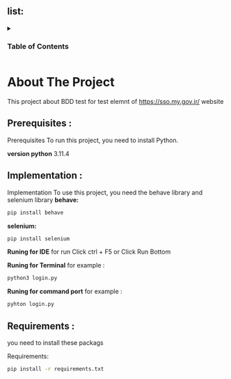 ## list:
<details>
  <summary><h3>Table of Contents</summary>
  <ol>
    <li>
      <a href="#About-The-Project">About The Project</a>
      <ul>
      </li>
    </li>
    <li>
      <a href="#prerequisites">prerequisites</a>
      <ul>
        <li>
        <a href="#Implementation">Implementation</a>
        </li>
        <li>
        <a href="#Requirements">Requirements</a>
        </li>
        </ul>
  </ol>
</details>

# About The Project

This project about BDD test for test elemnt of https://sso.my.gov.ir/ website 

## Prerequisites :
 
Prerequisites To run this project, you need to install Python.

**version python** 3.11.4

## Implementation :

Implementation  To use this project, you need the behave library and selenium library
**behave:**
```bash
pip install behave
```
**selenium:**
```bash
pip install selenium
```

**Runing for IDE**
for run Click ctrl + F5 or Click Run Bottom 

**Runing for Terminal**
for example :
```bash
python3 login.py
```

**Runing for command port**
for example :
```bash
pyhton login.py
```

## Requirements :

you need to install these packags

Requirements:
```bash
pip install -r requirements.txt
```
